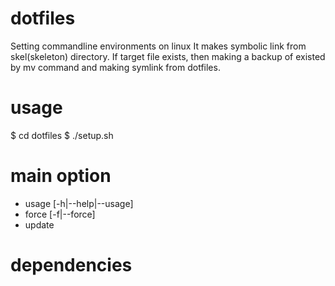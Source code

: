 # dotfiles
Setting commandline environments on linux
It makes symbolic link from skel(skeleton) directory.
If target file exists, then making a backup of existed by mv command
and making symlink from dotfiles.

# usage
$ cd dotfiles
$ ./setup.sh

# main option
- usage [-h|--help|--usage]
- force [-f|--force]
- update

# dependencies
